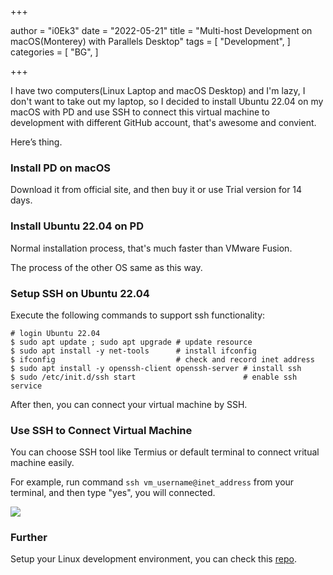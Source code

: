 +++

author = "i0Ek3"
date = "2022-05-21"
title = "Multi-host Development on macOS(Monterey) with Parallels Desktop" 
tags = [
    "Development",
]
categories = [
    "BG",
]

+++



I have two computers(Linux Laptop and macOS Desktop) and I'm lazy, I don't want to take out my laptop, so I decided to install Ubuntu 22.04 on my macOS with PD and use SSH to connect this virtual machine to development with different GitHub account, that's awesome and convient.

Here’s thing.

### Install PD on macOS

Download it from official site, and then buy it or use Trial version for 14 days.

### Install Ubuntu 22.04 on PD

Normal installation process, that's much faster than VMware Fusion.

The process of the other OS same as this way.

### Setup SSH on Ubuntu 22.04

Execute the following commands to support ssh functionality:

```Shell
# login Ubuntu 22.04
$ sudo apt update ; sudo apt upgrade # update resource
$ sudo apt install -y net-tools      # install ifconfig
$ ifconfig                           # check and record inet address
$ sudo apt install -y openssh-client openssh-server # install ssh
$ sudo /etc/init.d/ssh start                        # enable ssh service
```

After then, you can connect your virtual machine by SSH.

### Use SSH to Connect Virtual Machine

You can choose SSH tool like Termius or default terminal to connect vritual machine easily. 

For example, run command `ssh vm_username@inet_address` from your terminal, and then type "yes", you will connected.

![](https://cdn.jsdelivr.net/gh/i0Ek3/apichost@main/niter.top/test@test.jpg)



### Further

Setup your Linux development environment, you can check this [repo](https://github.com/i0Ek3/meshell).